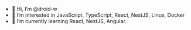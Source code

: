 - 👋 Hi, I’m @droid-w
- 👀 I’m interested in JavaScript, TypeScript, React, NestJS, Linux, Docker
- 🌱 I’m currently learning React, NestJS, Angular.

